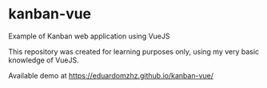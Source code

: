 # kanban-vue
Example of Kanban web application using VueJS

This repository was created for learning purposes only, using my very basic knowledge of VueJS.

Available demo at https://eduardomzhz.github.io/kanban-vue/
